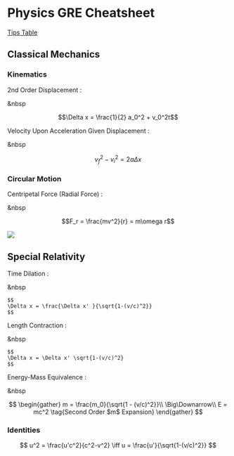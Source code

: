 #  Physics GRE Cheatsheet

[Tips Table](https://www.notion.so/005ec877d2374e92b2787461f0de8f32)

## Classical Mechanics

### Kinematics


2nd Order Displacement
: <p>&nbsp</p>
    $$\Delta x = \frac{1}{2} a_0^2 + v_0^2t$$

Velocity Upon Acceleration Given Displacement
: <p>&nbsp</p>

$$v_f^2 - v_i^2 = 2a \Delta x$$

### Circular Motion

Centripetal Force (Radial Force)
: <p>&nbsp</p>

$$F_r = \frac{mv^2}{r} = m\omega r$$

![](Untitled-2ab97b5b-2dea-4e34-b5d3-26377e233812.png)

## Special Relativity


Time Dilation
: <p>&nbsp</p>

    $$
    \Delta x = \frac{\Delta x' }{\sqrt{1-(v/c)^2}}
    $$

Length Contraction
: <p>&nbsp</p>

    $$
    \Delta x = \Delta x' \sqrt{1-(v/c)^2}
    $$

Energy-Mass Equivalence
: <p>&nbsp</p>

$$
\begin{gather}
m = \frac{m_0}{\sqrt{1 - (v/c)^2}}\\
\Big\Downarrow\\
E = mc^2 \tag{Second Order $m$ Expansion}
\end{gather}
$$


### Identities
$$
u^2 = \frac{u'c^2}{c^2-v^2} \iff u = \frac{u'}{\sqrt{1-(v/c)^2}}
$$